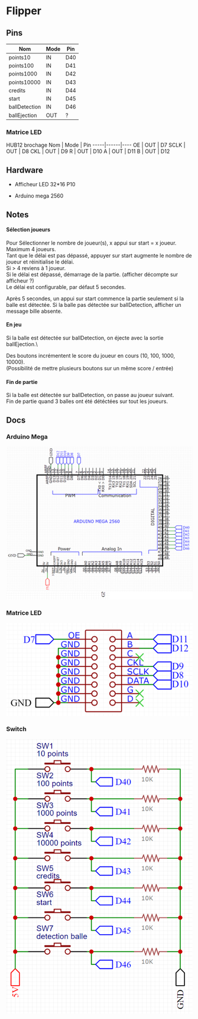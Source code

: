 # Flipper

## Pins

Nom           | Mode | Pin
--------------|------|----
points10      | IN   | D40
points100     | IN   | D41
points1000    | IN   | D42
points10000   | IN   | D43
credits       | IN   | D44
start         | IN   | D45
ballDetection | IN   | D46
ballEjection  | OUT  | ?

### Matrice LED

HUB12 brochage
Nom  | Mode | Pin
-----|------|----
OE   | OUT  | D7
SCLK | OUT  | D8
CKL  | OUT  | D9
R    | OUT  | D10
A    | OUT  | D11
B    | OUT  | D12


<!-- HUB75 brochage
Nom | Mode | Pin
----|------|----
G1  | OUT  | 26
G2  | OUT  | 29
R1  | OUT  | 24
R2  | OUT  | 27
B1  | OUT  | 25
B2  | OUT  | 28
A   | OUT  | A0
B   | OUT  | A1
C   | OUT  | A2
D   | OUT  | A3
LAT | OUT  | D10
CLK | OUT  | D11
OE  | OUT  | D9
GND | -    | GND -->

## Hardware

- Afficheur LED 32*16 P10
<!-- [https://circuitdigest.com/microcontroller-projects/digital-notice-board-using-p10-led-matrix-display-and-arduino] -->
<!-- matrice pins standard : [https://www.hackster.io/Maddy/using-the-dfrobot-rgb-led-matrix-921141] -->
- Arduino mega 2560

## Notes

#### Sélection joueurs
Pour Sélectionner le nombre de joueur(s), x appui sur start = x joueur. Maximum 4 joueurs.\
Tant que le délai est pas dépassé, appuyer sur start augmente le nombre de joueur et réinitialise le délai.\
Si > 4 reviens à 1 joueur.\
Si le délai est dépassé, démarrage de la partie. (afficher décompte sur afficheur ?)\
Le délai est configurable, par défaut 5 secondes.

Après 5 secondes, un appui sur start commence la partie seulement si la balle est détectée.
Si la balle pas détectée sur ballDetection, afficher un message bille absente.

#### En jeu
Si la balle est détectée sur ballDetection, on éjecte avec la sortie ballEjection.\

Des boutons incrémentent le score du joueur en cours (10, 100, 1000, 10000).\
(Possibilité de mettre plusieurs boutons sur un même score / entrée)

#### Fin de partie
Si la balle est détectée sur ballDetection, on passe au joueur suivant.\
Fin de partie quand 3 balles ont été détéctées sur tout les joueurs.

## Docs
### Arduino Mega
![Switch](https://github.com/Erinell/Flipper/blob/master/docs/img/Schematic_ArduinoMega_2022-11-05.png?raw=true)

### Matrice LED
![Matrice LED](https://github.com/Erinell/Flipper/blob/master/docs/img/Schematic_Matrix_2022-11-05.png?raw=true)

### Switch
![Switch](https://github.com/Erinell/Flipper/blob/master/docs/img/Schematic_Switchs_2022-11-05.png?raw=true)

